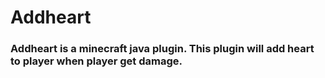 # Addheart
### Addheart is a minecraft java plugin. This plugin will add heart to player when player get damage.
